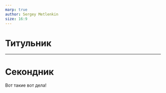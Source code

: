 ```yaml
---
marp: true
author: Sergey Metlenkin
size: 16:9
---
```


<!-- paginate: true -->

# Титульник

---

# Секондник

Вот такие вот дела!